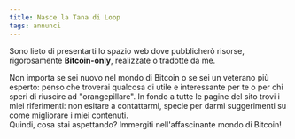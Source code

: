 ```yaml
---
title: Nasce la Tana di Loop
tags: annunci
---
```


Sono lieto di presentarti lo spazio web dove pubblicherò risorse, rigorosamente <b>Bitcoin-only</b>, realizzate o tradotte da me.

<!--more-->

Non importa se sei nuovo nel mondo di Bitcoin o se sei un veterano più esperto: penso che troverai qualcosa di utile e interessante per te o per chi speri di riuscire ad "orangepillare". In fondo a tutte le pagine del sito trovi i miei riferimenti: non esitare a contattarmi, specie per darmi suggerimenti su come migliorare i miei contenuti.
<br>
Quindi, cosa stai aspettando? Immergiti nell'affascinante mondo di Bitcoin!